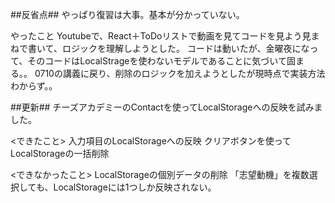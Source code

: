 ##反省点##
やっぱり復習は大事。基本が分かっていない。

やったこと
Youtubeで、React＋ToDoリストで動画を見てコードを見よう見まねで書いて、ロジックを理解しようとした。
コードは動いたが、金曜夜になって、そのコードはLocalStrageを使わないモデルであることに気づいて固まる。。
0710の講義に戻り、削除のロジックを加えようとしたが現時点で実装方法わからず。。

##更新##
チーズアカデミーのContactを使ってLocalStorageへの反映を試みました。

<できたこと>
入力項目のLocalStorageへの反映
クリアボタンを使ってLocalStorageの一括削除

<できなかったこと>
LocalStorageの個別データの削除
「志望動機」を複数選択しても、LocalStorageには1つしか反映されない。
